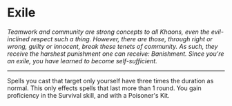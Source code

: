 Exile
=====

_Teamwork and community are strong concepts to all Khaons, even the evil-inclined respect such a thing. However, there are those, through right or wrong, guilty or innocent, break these tenets of community. As such, they receive the harshest punishment one can receive: Banishment.  Since you're an exile, you have learned to become self-sufficient._

* * *

Spells you cast that target only yourself have three times the duration as normal. This only effects spells that last more than 1 round.  You gain proficiency in the Survival skill, and with a Poisoner's Kit.

